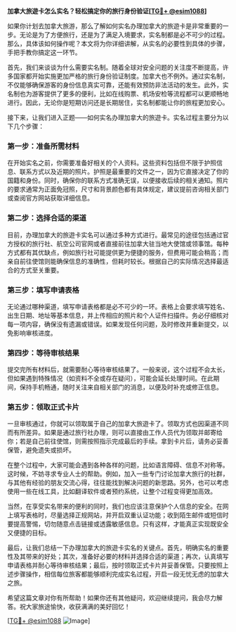 **加拿大旅遊卡怎么实名？轻松搞定你的旅行身份验证[[TG💪+ @esim1088](https://t.me/s/esim1088)]**

如果你计划去加拿大旅游，那么了解如何实名办理加拿大的旅遊卡是非常重要的一步。无论是为了方便旅行，还是为了满足入境要求，实名制都是必不可少的过程。那么，具体该如何操作呢？本文将为你详细讲解，从实名的必要性到具体的步骤，手把手教你搞定这一环节。

首先，我们来谈谈为什么需要实名制。随着全球对安全问题的关注度不断提高，许多国家都开始实施更加严格的旅行身份验证制度。加拿大也不例外。通过实名制，不仅能够确保游客的身份信息真实可靠，还能有效预防非法活动的发生。此外，实名制也为游客提供了更多的便利，比如在线购票、机场安检等流程都可以更顺畅地进行。因此，无论你是短期访问还是长期居住，实名制都能让你的旅程更加安心。

接下来，让我们进入正题——如何实名办理加拿大的旅遊卡。实名过程主要分为以下几个步骤：

### 第一步：准备所需材料

在开始实名之前，你需要准备好相关的个人资料。这些资料包括但不限于护照信息、联系方式以及近期的照片。护照是最重要的文件之一，因为它直接决定了你的国籍和身份。同时，确保你的联系方式准确无误，以便接收后续的相关通知。照片的要求通常为正面免冠照，尺寸和背景颜色都有具体规定，建议提前咨询相关部门或查阅官方网站获取详细信息。

### 第二步：选择合适的渠道

目前，办理加拿大的旅遊卡实名可以通过多种方式进行。最常见的途径包括通过官方授权的旅行社、航空公司官网或者直接前往加拿大驻当地大使馆或领事馆。每种方式都有其优缺点，例如旅行社可能提供更为便捷的服务，但费用可能会稍高；而亲自前往使馆则能确保信息的准确性，但耗时较长。根据自己的实际情况选择最适合的方式至关重要。

### 第三步：填写申请表格

无论通过哪种渠道，填写申请表格都是必不可少的一环。表格上会要求填写姓名、出生日期、地址等基本信息，并上传相应的照片和个人证件扫描件。务必仔细核对每一项内容，确保没有遗漏或错误。如果发现任何问题，及时修改并重新提交，以免影响审核进度。

### 第四步：等待审核结果

提交完所有材料后，就需要耐心等待审核结果了。一般来说，这个过程不会太长，但如果遇到特殊情况（如资料不全或存在疑问），可能会延长处理时间。在此期间，保持手机畅通，随时关注来自相关部门的消息，以便及时补充或修正信息。

### 第五步：领取正式卡片

一旦审核通过，你就可以领取属于自己的加拿大旅遊卡了。领取方式也因渠道不同而有所差异。如果是通过旅行社办理，则可以直接由工作人员代为领取并邮寄给你；若是自己前往使馆，则需按照指示完成最后的手续。拿到卡片后，请务必妥善保管，避免遗失或损坏。

在整个过程中，大家可能会遇到各种各样的问题，比如语言障碍、信息不对称等。这时候，不妨寻求专业人士的帮助。例如，加入一些专门讨论加拿大旅行的社群，与其他有经验的朋友交流心得，往往能找到解决问题的新思路。另外，也可以考虑使用一些在线工具，比如翻译软件或者预约系统，让整个过程变得更加高效。

当然，在享受实名带来的便利的同时，我们也应该注意保护个人信息的安全。在网上填写表格时，尽量选择正规网站，并开启双重认证功能；收到陌生邮件或短信时要提高警惕，切勿随意点击链接或透露敏感信息。只有这样，才能真正实现既安全又便捷的目标。

最后，让我们总结一下办理加拿大的旅遊卡实名的关键点。首先，明确实名的重要性及其带来的好处；其次，准备好必要的材料并选择合适的渠道；再次，认真填写申请表格并耐心等待审核结果；最后，按时领取正式卡片并妥善保管。只要按照上述步骤操作，相信每位旅客都能够顺利完成实名过程，开启一段无忧无虑的加拿大之旅。

希望这篇文章对你有所帮助！如果你还有其他疑问，欢迎继续提问，我会尽力解答。祝大家旅途愉快，收获满满的美好回忆！

[[TG💪+ @esim1088](https://t.me/s/esim1088) ![Image](https://i.postimg.cc/4NQfJmqS/Snipaste-2025-05-13-00-14-12.png)]